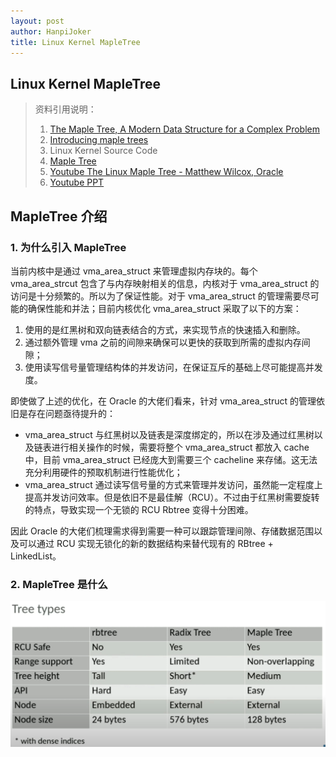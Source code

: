 ```yaml
---
layout: post
author: HanpiJoker
title: Linux Kernel MapleTree
---
```


## Linux Kernel MapleTree

> 资料引用说明：
>
> 1. [The Maple Tree, A Modern Data Structure for a Complex Problem](https://blogs.oracle.com/linux/post/the-maple-tree-a-modern-data-structure-for-a-complex-problem)
> 2. [Introducing maple trees](https://lwn.net/Articles/845507/)
> 3. Linux Kernel Source Code
> 4. [Maple Tree](https://www.kernel.org/doc/html/next/core-api/maple_tree.html)
> 5. [Youtube The Linux Maple Tree - Matthew Wilcox, Oracle](https://www.youtube.com/watch?v=XwukyRAL7WQ)
> 6. [Youtube PPT](https://static.sched.com/hosted_files/ossna19/79/20190822_LinuxCon_Maple_Tree.pdf)

## MapleTree 介绍

### 1. 为什么引入 MapleTree

当前内核中是通过 vma_area_struct 来管理虚拟内存块的。每个 vma_area_strcut 包含了与内存映射相关的信息，内核对于 vma_area_struct 的访问是十分频繁的。所以为了保证性能。对于 vma_area_struct 的管理需要尽可能的确保性能和并法；目前内核优化 vma_area_struct 采取了以下的方案：

1. 使用的是红黑树和双向链表结合的方式，来实现节点的快速插入和删除。
2. 通过额外管理 vma 之前的间隙来确保可以更快的获取到所需的虚拟内存间隙；
3. 使用读写信号量管理结构体的并发访问，在保证互斥的基础上尽可能提高并发度。

即使做了上述的优化，在 Oracle 的大佬们看来，针对 vma_area_struct 的管理依旧是存在问题亟待提升的：

- vma_area_struct 与红黑树以及链表是深度绑定的，所以在涉及通过红黑树以及链表进行相关操作的时候，需要将整个 vma_area_struct 都放入 cache 中，目前 vma_area_struct 已经庞大到需要三个 cacheline 来存储。这无法充分利用硬件的预取机制进行性能优化；
- vma_area_struct 通过读写信号量的方式来管理并发访问，虽然能一定程度上提高并发访问效率。但是依旧不是最佳解（RCU）。不过由于红黑树需要旋转的特点，导致实现一个无锁的 RCU Rbtree 变得十分困难。

因此 Oracle 的大佬们梳理需求得到需要一种可以跟踪管理间隙、存储数据范围以及可以通过 RCU 实现无锁化的新的数据结构来替代现有的 RBtree + LinkedList。

### 2. MapleTree 是什么



![image-20230528235709683](https://github.com/HanpiJoker/hanpijoker.github.io/raw/master/Pictures/image_20230526_LinuxMapleTree_001.png)
